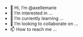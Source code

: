 - 👋 Hi, I’m @axellemarie
- 👀 I’m interested in ...
- 🌱 I’m currently learning ...
- 💞️ I’m looking to collaborate on ...
- 📫 How to reach me ...

<!---
axellemarie/axellemarie is a ✨ special ✨ repository because its `README.md` (this file) appears on your GitHub profile.
You can click the Preview link to take a look at your changes.
--->
